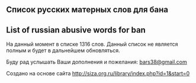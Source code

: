 ## Список русских матерных слов для бана 
## List of russian abusive words for ban

На данный момент в списке 1316 слов. Данный список не является полным и будет в дальнейшем обновляться.

Буду рад услышать Ваши дополнения и пожелания: bars38@gmail.com

Создано на основе сайта http://siza.org.ru/library/index.php?id=1&start=0